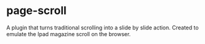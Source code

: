 page-scroll
=================

A plugin that turns traditional scrolling into a slide by slide action.
Created to emulate the Ipad magazine scroll on the browser.


